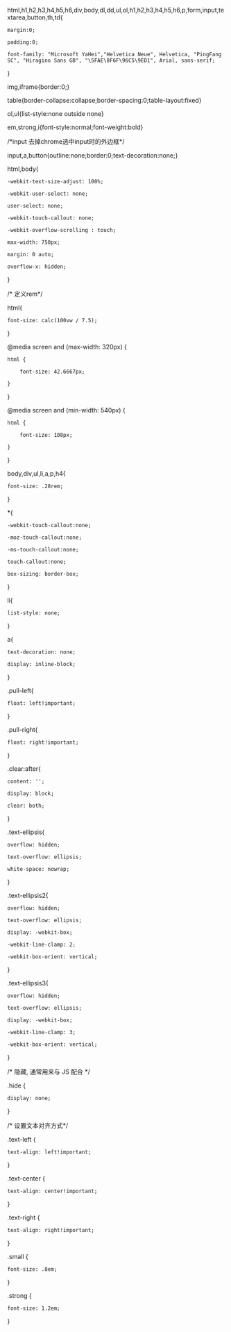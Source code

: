 html,h1,h2,h3,h4,h5,h6,div,body,dl,dd,ul,ol,h1,h2,h3,h4,h5,h6,p,form,input,textarea,button,th,td{

```
margin:0;

padding:0;

font-family: "Microsoft YaHei","Helvetica Neue", Helvetica, "PingFang SC", "Hiragino Sans GB", "\5FAE\8F6F\96C5\9ED1", Arial, sans-serif;
```

}

img,iframe{border:0;}

table{border-collapse:collapse;border-spacing:0;table-layout:fixed}

ol,ul{list-style:none outside none}

em,strong,i{font-style:normal;font-weight:bold}

/\*input 去掉chrome选中input时的外边框\*/

input,a,button{outline:none;border:0;text-decoration:none;}

html,body{

```
-webkit-text-size-adjust: 100%;

-webkit-user-select: none;

user-select: none;

-webkit-touch-callout: none;

-webkit-overflow-scrolling : touch;

max-width: 750px;

margin: 0 auto;

overflow-x: hidden;
```

}

/\* 定义rem\*/

html{

```
font-size: calc(100vw / 7.5);
```

}

@media screen and \(max-width: 320px\) {

```
html {

    font-size: 42.6667px;

}
```

}

@media screen and \(min-width: 540px\) {

```
html {

    font-size: 108px;

}
```

}

body,div,ul,li,a,p,h4{

```
font-size: .28rem;
```

}

\*{

```
-webkit-touch-callout:none;

-moz-touch-callout:none;

-ms-touch-callout:none;

touch-callout:none;

box-sizing: border-box;
```

}

li{

```
list-style: none;
```

}

a{

```
text-decoration: none;

display: inline-block;
```

}

.pull-left{

```
float: left!important;
```

}

.pull-right{

```
float: right!important;
```

}

.clear:after{

```
content: '';

display: block;

clear: both;
```

}

.text-ellipsis{

```
overflow: hidden;

text-overflow: ellipsis;

white-space: nowrap;
```

}

.text-ellipsis2{

```
overflow: hidden;

text-overflow: ellipsis;

display: -webkit-box;

-webkit-line-clamp: 2;

-webkit-box-orient: vertical;
```

}

.text-ellipsis3{

```
overflow: hidden;

text-overflow: ellipsis;

display: -webkit-box;

-webkit-line-clamp: 3;

-webkit-box-orient: vertical;
```

}

/\* 隐藏, 通常用来与 JS 配合 \*/

.hide {

```
display: none;
```

}

/\* 设置文本对齐方式\*/

.text-left {

```
text-align: left!important;
```

}

.text-center {

```
text-align: center!important;
```

}

.text-right {

```
text-align: right!important;
```

}

.small {

```
font-size: .8em;
```

}

.strong {

```
font-size: 1.2em;
```

}

